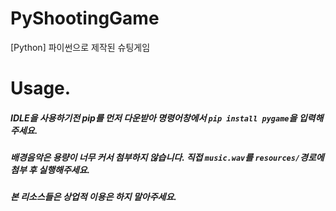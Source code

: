 # PyShootingGame
[Python] 파이썬으로 제작된 슈팅게임

# Usage.

##### IDLE을 사용하기전 pip를 먼저 다운받아 명령어창에서 ``pip install pygame``을 입력해주세요.
##### 배경음악은 용량이 너무 커서 첨부하지 않습니다. 직접 ``music.wav``를 ``resources/``경로에 첨부 후 실행해주세요.
##### 본 리소스들은 상업적 이용은 하지 말아주세요.
